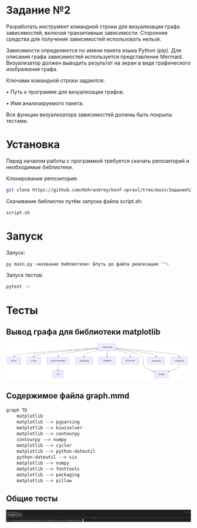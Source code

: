 # Задание №2

  Разработать инструмент командной строки для визуализации графа
зависимостей, включая транзитивные зависимости. Сторонние средства для
получения зависимостей использовать нельзя.

  Зависимости определяются по имени пакета языка Python (pip). Для
описания графа зависимостей используется представление Mermaid.
Визуализатор должен выводить результат на экран в виде графического
изображения графа.

Ключами командной строки задаются:

• Путь к программе для визуализации графов.

• Имя анализируемого пакета.

Все функции визуализатора зависимостей должны быть покрыты тестами.

# Установка
Перед началом работы с программой требуется скачать репозиторий и необходимые библиотеки.

Клонирование репозитория:
```Bash
git clone https://github.com/Hohrandrey/konf-upravl/tree/main/Задание%20№2
```

Скачивание библиотек путём запуска файла script.sh:
```Bash
script.sh
```

# Запуск

Запуск:
```Bash
py main.py <название библиотеки> Бпуть до файла реализации "">
```
Запуск тестов:
```Bash
pytest -v
```

# Тесты

## Вывод графа для библиотеки matplotlib
![](https://github.com/Hohrandrey/konf-upravl/blob/main/Задание%20№2/k2/graph.png)

## Содержимое файла graph.mmd
```
graph TD
    matplotlib
    matplotlib --> pyparsing
    matplotlib --> kiwisolver
    matplotlib --> contourpy
    contourpy --> numpy
    matplotlib --> cycler
    matplotlib --> python-dateutil
    python-dateutil --> six
    matplotlib --> numpy
    matplotlib --> fonttools
    matplotlib --> packaging
    matplotlib --> pillow
```

## Общие тесты
![](https://github.com/Hohrandrey/konf-upravl/blob/main/Задание%20№2/screens/tests.png)
